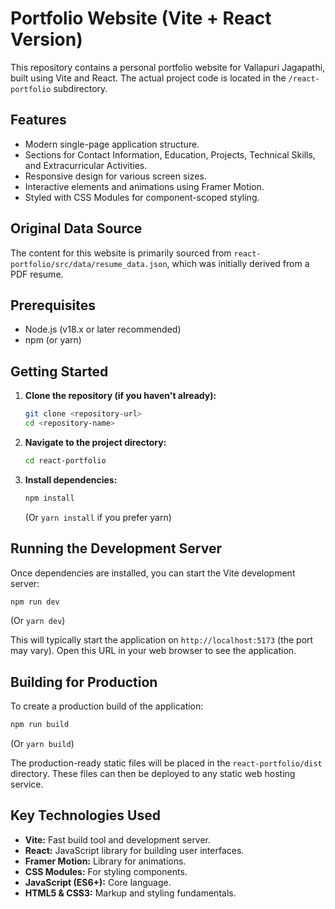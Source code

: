 # Portfolio Website (Vite + React Version)

This repository contains a personal portfolio website for Vallapuri Jagapathi, built using Vite and React. The actual project code is located in the `/react-portfolio` subdirectory.

## Features
- Modern single-page application structure.
- Sections for Contact Information, Education, Projects, Technical Skills, and Extracurricular Activities.
- Responsive design for various screen sizes.
- Interactive elements and animations using Framer Motion.
- Styled with CSS Modules for component-scoped styling.

## Original Data Source
The content for this website is primarily sourced from `react-portfolio/src/data/resume_data.json`, which was initially derived from a PDF resume.

## Prerequisites
- Node.js (v18.x or later recommended)
- npm (or yarn)

## Getting Started

1.  **Clone the repository (if you haven't already):**
    ```bash
    git clone <repository-url>
    cd <repository-name>
    ```

2.  **Navigate to the project directory:**
    ```bash
    cd react-portfolio
    ```

3.  **Install dependencies:**
    ```bash
    npm install
    ```
    (Or `yarn install` if you prefer yarn)

## Running the Development Server

Once dependencies are installed, you can start the Vite development server:

```bash
npm run dev
```
(Or `yarn dev`)

This will typically start the application on `http://localhost:5173` (the port may vary). Open this URL in your web browser to see the application.

## Building for Production

To create a production build of the application:

```bash
npm run build
```
(Or `yarn build`)

The production-ready static files will be placed in the `react-portfolio/dist` directory. These files can then be deployed to any static web hosting service.

## Key Technologies Used
- **Vite:** Fast build tool and development server.
- **React:** JavaScript library for building user interfaces.
- **Framer Motion:** Library for animations.
- **CSS Modules:** For styling components.
- **JavaScript (ES6+):** Core language.
- **HTML5 & CSS3:** Markup and styling fundamentals.
